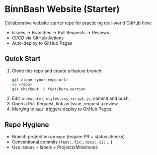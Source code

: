 # BinnBash Website (Starter)

Collaborative website starter repo for practicing real-world GitHub flow:
- Issues → Branches → Pull Requests → Reviews
- CI/CD via GitHub Actions
- Auto-deploy to GitHub Pages

## Quick Start
1) Clone this repo and create a feature branch:
   ```bash
   git clone <your-repo-url>
   cd <repo>
   git checkout -b feat/hero-section
   ```
2) Edit `index.html`, `styles.css`, `script.js`; commit and push.
3) Open a Pull Request, link an Issue, request a review.
4) Merging to `main` triggers deploy to GitHub Pages.

## Repo Hygiene
- Branch protection on `main` (require PR + status checks)
- Conventional commits (`feat:`, `fix:`, `docs:`, `ci:` ...)
- Use Issues + labels + Projects/Milestones
